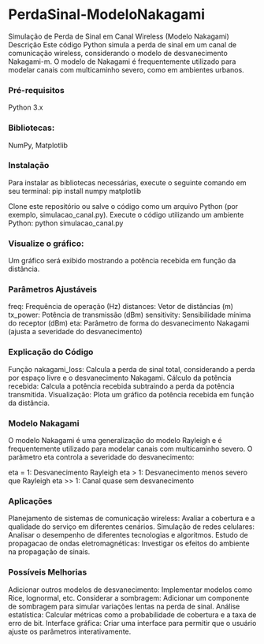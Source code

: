 # PerdaSinal-ModeloNakagami
Simulação de Perda de Sinal em Canal Wireless (Modelo Nakagami)
Descrição
Este código Python simula a perda de sinal em um canal de comunicação wireless, considerando o modelo de desvanecimento Nakagami-m. O modelo de Nakagami é frequentemente utilizado para modelar canais com multicaminho severo, como em ambientes urbanos.

### Pré-requisitos
Python 3.x
### Bibliotecas: 
NumPy, Matplotlib

### Instalação
Para instalar as bibliotecas necessárias, execute o seguinte comando em seu terminal: pip install numpy matplotlib

Clone este repositório ou salve o código como um arquivo Python (por exemplo, simulacao_canal.py).
Execute o código utilizando um ambiente Python: python simulacao_canal.py

### Visualize o gráfico: 
Um gráfico será exibido mostrando a potência recebida em função da distância.

### Parâmetros Ajustáveis
freq: Frequência de operação (Hz)
distances: Vetor de distâncias (m)
tx_power: Potência de transmissão (dBm)
sensitivity: Sensibilidade mínima do receptor (dBm)
eta: Parâmetro de forma do desvanecimento Nakagami (ajusta a severidade do desvanecimento)

### Explicação do Código
Função nakagami_loss: Calcula a perda de sinal total, considerando a perda por espaço livre e o desvanecimento Nakagami.
Cálculo da potência recebida: Calcula a potência recebida subtraindo a perda da potência transmitida.
Visualização: Plota um gráfico da potência recebida em função da distância.

### Modelo Nakagami
O modelo Nakagami é uma generalização do modelo Rayleigh e é frequentemente utilizado para modelar canais com multicaminho severo. O parâmetro eta controla a severidade do desvanecimento:

eta = 1: Desvanecimento Rayleigh
eta > 1: Desvanecimento menos severo que Rayleigh
eta >> 1: Canal quase sem desvanecimento

### Aplicações
Planejamento de sistemas de comunicação wireless: Avaliar a cobertura e a qualidade do serviço em diferentes cenários.
Simulação de redes celulares: Analisar o desempenho de diferentes tecnologias e algoritmos.
Estudo de propagacao de ondas eletromagnéticas: Investigar os efeitos do ambiente na propagação de sinais.

### Possíveis Melhorias
Adicionar outros modelos de desvanecimento: Implementar modelos como Rice, lognormal, etc.
Considerar a sombragem: Adicionar um componente de sombragem para simular variações lentas na perda de sinal.
Análise estatística: Calcular métricas como a probabilidade de cobertura e a taxa de erro de bit.
Interface gráfica: Criar uma interface para permitir que o usuário ajuste os parâmetros interativamente.
